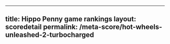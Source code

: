 ---
        
title: Hippo Penny game rankings
layout: scoredetail
permalink: /meta-score/hot-wheels-unleashed-2-turbocharged
---